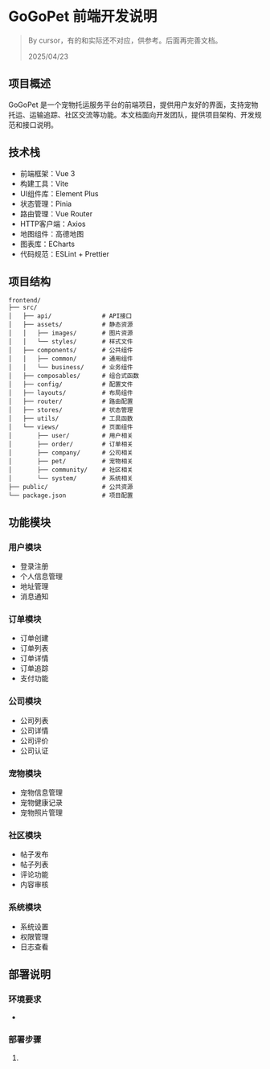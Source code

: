 # GoGoPet 前端开发说明

> By cursor，有的和实际还不对应，供参考。后面再完善文档。
>
> 2025/04/23

## 项目概述

GoGoPet 是一个宠物托运服务平台的前端项目，提供用户友好的界面，支持宠物托运、运输追踪、社区交流等功能。本文档面向开发团队，提供项目架构、开发规范和接口说明。

## 技术栈

- 前端框架：Vue 3
- 构建工具：Vite
- UI组件库：Element Plus
- 状态管理：Pinia
- 路由管理：Vue Router
- HTTP客户端：Axios
- 地图组件：高德地图
- 图表库：ECharts
- 代码规范：ESLint + Prettier

## 项目结构

```
frontend/
├── src/
│   ├── api/              # API接口
│   ├── assets/           # 静态资源
│   │   ├── images/       # 图片资源
│   │   └── styles/       # 样式文件
│   ├── components/       # 公共组件
│   │   ├── common/       # 通用组件
│   │   └── business/     # 业务组件
│   ├── composables/      # 组合式函数
│   ├── config/           # 配置文件
│   ├── layouts/          # 布局组件
│   ├── router/           # 路由配置
│   ├── stores/           # 状态管理
│   ├── utils/            # 工具函数
│   └── views/            # 页面组件
│       ├── user/         # 用户相关
│       ├── order/        # 订单相关
│       ├── company/      # 公司相关
│       ├── pet/          # 宠物相关
│       ├── community/    # 社区相关
│       └── system/       # 系统相关
├── public/               # 公共资源
└── package.json          # 项目配置
```

## 功能模块

### 用户模块

- 登录注册
- 个人信息管理
- 地址管理
- 消息通知

### 订单模块

- 订单创建
- 订单列表
- 订单详情
- 订单追踪
- 支付功能

### 公司模块

- 公司列表
- 公司详情
- 公司评价
- 公司认证

### 宠物模块

- 宠物信息管理
- 宠物健康记录
- 宠物照片管理

### 社区模块

- 帖子发布
- 帖子列表
- 评论功能
- 内容审核

### 系统模块

- 系统设置
- 权限管理
- 日志查看

## 部署说明

### 环境要求

- 

### 部署步骤

1. 

